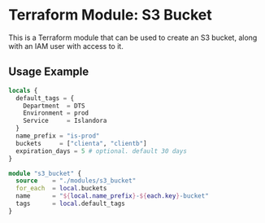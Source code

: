 # Terraform Module: S3 Bucket

This is a Terraform module that can be used to create an S3 bucket, along with
an IAM user with access to it.

## Usage Example

```terraform
locals {  
  default_tags = {
    Department  = DTS
    Environment = prod
    Service     = Islandora
  }
  name_prefix = "is-prod"
  buckets     = ["clienta", "clientb"]
  expiration_days = 5 # optional. default 30 days
}

module "s3_bucket" {
  source    = "./modules/s3_bucket"
  for_each  = local.buckets
  name      = "${local.name_prefix}-${each.key}-bucket"
  tags      = local.default_tags
}
```
